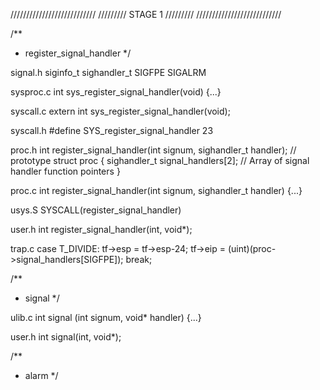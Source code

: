 ///////////////////////////
///////// STAGE 1 /////////
///////////////////////////

/**
 * register_signal_handler
 */

signal.h
	siginfo_t
	sighandler_t
	SIGFPE
	SIGALRM

sysproc.c
	int sys_register_signal_handler(void) {...}

syscall.c
	extern int sys_register_signal_handler(void);

syscall.h
	#define SYS_register_signal_handler 23

proc.h
	int register_signal_handler(int signum, sighandler_t handler); // prototype
	struct proc {
	  sighandler_t signal_handlers[2];      // Array of signal handler function pointers
	}

proc.c
	int register_signal_handler(int signum, sighandler_t handler) {...}


usys.S
	SYSCALL(register_signal_handler)

user.h
	int register_signal_handler(int, void*);

trap.c
	case T_DIVIDE:
    tf->esp = tf->esp-24; 
    tf->eip = (uint)(proc->signal_handlers[SIGFPE]);
    break;

/**
 * signal
 */

ulib.c
	int signal (int signum, void* handler) {...}

user.h
	int signal(int, void*);

/**
 * alarm
 */




